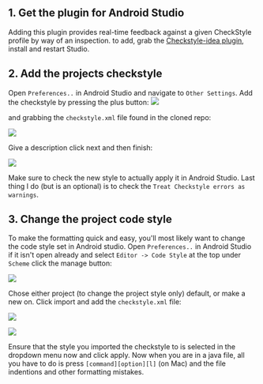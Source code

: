 ## 1. Get the plugin for Android Studio
Adding this plugin provides real-time feedback against a given CheckStyle profile by way of an inspection. to add, grab the [Checkstyle-idea plugin](https://github.com/jshiell/checkstyle-idea), install and restart Studio.

## 2. Add the projects checkstyle
Open `Preferences..` in Android Studio and navigate to `Other Settings`. Add the checkstyle by pressing the plus button:
![](http://i.imgur.com/Np0F5kh.png)

and grabbing the `checkstyle.xml` file found in the cloned repo:

![](http://i.imgur.com/RE9k3M5.png)

Give a description click next and then finish:

![](http://i.imgur.com/sdMOu9D.png)

Make sure to check the new style to actually apply it in Android Studio. Last thing I do (but is an optional) is to check the `Treat Checkstyle errors as warnings`.

## 3. Change the project code style
To make the formatting quick and easy, you'll most likely want to change the code style set in Android studio. Open `Preferences..` in Android Studio if it isn't open already and select `Editor -> Code Style` at the top under `Scheme` click the manage button:

![](http://i.imgur.com/LC90kDe.png)

Chose either project (to change the project style only) default, or make a new on. Click import and add the `checkstyle.xml` file:

![](http://i.imgur.com/zC3bcB8.png)

![](http://i.imgur.com/rddvAmB.png)

Ensure that the style you imported the checkstyle to is selected in the dropdown menu now and click apply. Now when you are in a java file, all you have to do is press `[command][option][l]` (on Mac) and the file indentions and other formatting mistakes. 
